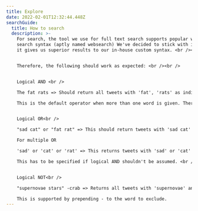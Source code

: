 ```yaml
---
title: Explore
date: 2022-02-01T12:32:44.448Z
searchGuide:
  title: How to search
  description: >-
    For search, the tool we use for full text search supports popular web based <br>
    search syntax (aptly named websearch) We've decided to stick with it, since  
    it gives us superior results to our in-house custom syntax. <br /><br />


    Therefore, the following should work as expected: <br /><br />


    Logical AND <br />

    The fat rats => Should return all tweets with 'fat', 'rats' as individual words

    This is the default operator when more than one word is given. There is no need to specify it.<br /><br />


    Logical OR<br />

    "sad cat" or "fat rat" => This should return tweets with 'sad cat' or 'fat rat' or both

    For multiple OR

    'sad' or 'cat' or 'rat' => This returns tweets with 'sad' or 'cat' or 'rat'.

    This has to be specified if logical AND shouldn't be assumed. <br /><br />


    Logical NOT<br />

    "supernovae stars" -crab => Returns all tweets with 'supernovae' and 'stars' but no 'crab'<br />

    This is supported by prepending - to the word to exclude.
---
```

